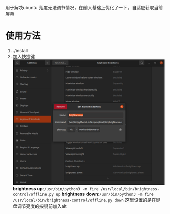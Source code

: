 用于解决ubuntu 亮度无法调节情况，在前人基础上优化了一下，自适应获取当前屏幕
# 使用方法

1. ./install
2. 加入快捷键
   ![](imgs/img.png)
   **brightness up**:`/usr/bin/python3 -m fire /usr/local/bin/brightness-control/offline.py up`
   **brightness down**:`/usr/bin/python3 -m fire /usr/local/bin/brightness-control/offline.py down`
   这里设置的是在键盘调节亮度的按键前加入alt